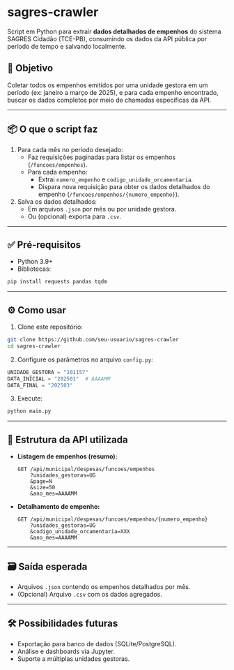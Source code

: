 # sagres-crawler

Script em Python para extrair **dados detalhados de empenhos** do sistema SAGRES Cidadão (TCE-PB), consumindo os dados da API pública por período de tempo e salvando localmente.

## 🎯 Objetivo

Coletar todos os empenhos emitidos por uma unidade gestora em um período (ex: janeiro a março de 2025), e para cada empenho encontrado, buscar os dados completos por meio de chamadas específicas da API.

---

## 📦 O que o script faz

1. Para cada mês no período desejado:
   - Faz requisições paginadas para listar os empenhos (`/funcoes/empenhos`).
   - Para cada empenho:
     - Extrai `numero_empenho` e `codigo_unidade_orcamentaria`.
     - Dispara nova requisição para obter os dados detalhados do empenho (`/funcoes/empenhos/{numero_empenho}`).
2. Salva os dados detalhados:
   - Em arquivos `.json` por mês ou por unidade gestora.
   - Ou (opcional) exporta para `.csv`.

---

## ✅ Pré-requisitos

- Python 3.9+
- Bibliotecas:

```bash
pip install requests pandas tqdm
```

---

## ⚙️ Como usar

1. Clone este repositório:
```bash
git clone https://github.com/seu-usuario/sagres-crawler
cd sagres-crawler
```

2. Configure os parâmetros no arquivo `config.py`:
```python
UNIDADE_GESTORA = "201157"
DATA_INICIAL = "202501"  # AAAAMM
DATA_FINAL = "202503"
```

3. Execute:
```bash
python main.py
```

---

## 🧾 Estrutura da API utilizada

- **Listagem de empenhos (resumo):**
  ```
  GET /api/municipal/despesas/funcoes/empenhos
      ?unidades_gestoras=UG
      &page=N
      &size=50
      &ano_mes=AAAAMM
  ```

- **Detalhamento de empenho:**
  ```
  GET /api/municipal/despesas/funcoes/empenhos/{numero_empenho}
      ?unidades_gestoras=UG
      &codigo_unidade_orcamentaria=XXX
      &ano_mes=AAAAMM
  ```

---

## 🗃️ Saída esperada

- Arquivos `.json` contendo os empenhos detalhados por mês.
- (Opcional) Arquivo `.csv` com os dados agregados.

---

## 🛠️ Possibilidades futuras

- Exportação para banco de dados (SQLite/PostgreSQL).
- Análise e dashboards via Jupyter.
- Suporte a múltiplas unidades gestoras.